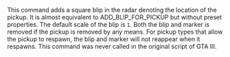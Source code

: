 This command adds a square blip in the radar denoting the location of the pickup. It is almost equivalent to ADD_BLIP_FOR_PICKUP but without preset properties. The default scale of the blip is `1`. Both the blip and marker is removed if the pickup is removed by any means. For pickup types that allow the pickup to respawn, the blip and marker will not reappear when it respawns. This command was never called in the original script of GTA III.
